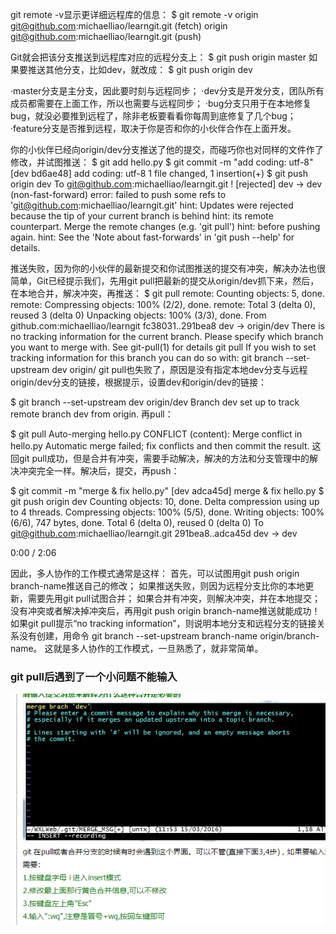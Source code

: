git remote -v显示更详细远程库的信息：
$ git remote -v
origin  git@github.com:michaelliao/learngit.git (fetch)
origin  git@github.com:michaelliao/learngit.git (push)

Git就会把该分支推送到远程库对应的远程分支上：
$ git push origin master
如果要推送其他分支，比如dev，就改成：
$ git push origin dev

·master分支是主分支，因此要时刻与远程同步；
·dev分支是开发分支，团队所有成员都需要在上面工作，所以也需要与远程同步；
·bug分支只用于在本地修复bug，就没必要推到远程了，除非老板要看看你每周到底修复了几个bug；
·feature分支是否推到远程，取决于你是否和你的小伙伴合作在上面开发。

你的小伙伴已经向origin/dev分支推送了他的提交，而碰巧你也对同样的文件作了修改，并试图推送：
$ git add hello.py 
$ git commit -m "add coding: utf-8"
[dev bd6ae48] add coding: utf-8
 1 file changed, 1 insertion(+)
$ git push origin dev
To git@github.com:michaelliao/learngit.git
 ! [rejected]        dev -> dev (non-fast-forward)
error: failed to push some refs to 'git@github.com:michaelliao/learngit.git'
hint: Updates were rejected because the tip of your current branch is behind
hint: its remote counterpart. Merge the remote changes (e.g. 'git pull')
hint: before pushing again.
hint: See the 'Note about fast-forwards' in 'git push --help' for details.

推送失败，因为你的小伙伴的最新提交和你试图推送的提交有冲突，解决办法也很简单，Git已经提示我们，先用git pull把最新的提交从origin/dev抓下来，然后，
在本地合并，解决冲突，再推送：
$ git pull
remote: Counting objects: 5, done.
remote: Compressing objects: 100% (2/2), done.
remote: Total 3 (delta 0), reused 3 (delta 0)
Unpacking objects: 100% (3/3), done.
From github.com:michaelliao/learngit
   fc38031..291bea8  dev        -> origin/dev
There is no tracking information for the current branch.
Please specify which branch you want to merge with.
See git-pull(1) for details
    git pull <remote> <branch>
If you wish to set tracking information for this branch you can do so with:
    git branch --set-upstream dev origin/<branch>
git pull也失败了，原因是没有指定本地dev分支与远程origin/dev分支的链接，根据提示，设置dev和origin/dev的链接：

$ git branch --set-upstream dev origin/dev
Branch dev set up to track remote branch dev from origin.
再pull：

$ git pull
Auto-merging hello.py
CONFLICT (content): Merge conflict in hello.py
Automatic merge failed; fix conflicts and then commit the result.
这回git pull成功，但是合并有冲突，需要手动解决，解决的方法和分支管理中的解决冲突完全一样。解决后，提交，再push：

$ git commit -m "merge & fix hello.py"
[dev adca45d] merge & fix hello.py
$ git push origin dev
Counting objects: 10, done.
Delta compression using up to 4 threads.
Compressing objects: 100% (5/5), done.
Writing objects: 100% (6/6), 747 bytes, done.
Total 6 (delta 0), reused 0 (delta 0)
To git@github.com:michaelliao/learngit.git
   291bea8..adca45d  dev -> dev

0:00
/ 2:06

因此，多人协作的工作模式通常是这样：
首先，可以试图用git push origin branch-name推送自己的修改；
如果推送失败，则因为远程分支比你的本地更新，需要先用git pull试图合并；
如果合并有冲突，则解决冲突，并在本地提交；
没有冲突或者解决掉冲突后，再用git push origin branch-name推送就能成功！
如果git pull提示“no tracking information”，则说明本地分支和远程分支的链接关系没有创建，用命令
git branch --set-upstream branch-name origin/branch-name。
这就是多人协作的工作模式，一旦熟悉了，就非常简单。

### git pull后遇到了一个小问题不能输入
![image](https://github.com/wjcuij/Liao-teacher-git-tutorial-to-learn/blob/master/lianjiecangku/MN%24C1S8RBSKJ5%60O08%5DDS9NY.png)
